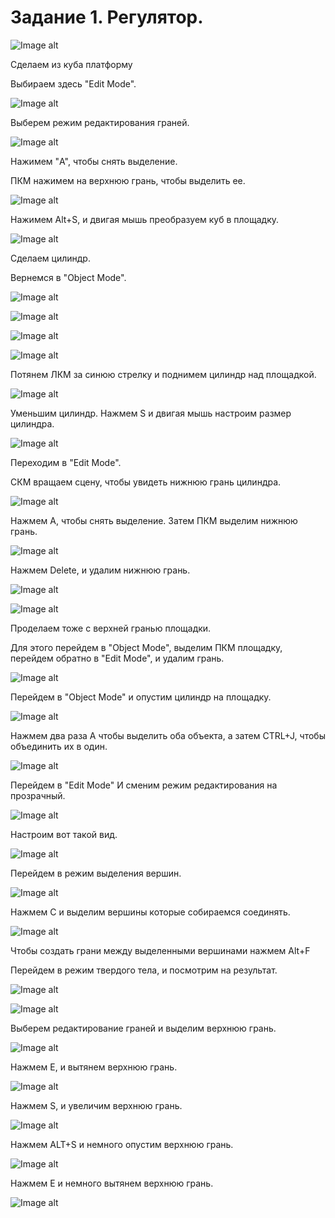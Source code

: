 # Задание 1. Регулятор.
![Image alt](https://github.com/vislouhi/Blender-Labs/raw/master/images/lesson1/image1.png)

Сделаем из куба платформу

Выбираем здесь "Edit Mode".

![Image alt](https://github.com/vislouhi/Blender-Labs/raw/master/images/lesson1/image42.png)

Выберем режим редактирования граней.

![Image alt](https://github.com/vislouhi/Blender-Labs/raw/master/images/lesson1/image41.png)

Нажимем "A", чтобы снять выделение.

ПКМ нажимем на верхнюю грань, чтобы выделить ее.


![Image alt](https://github.com/vislouhi/Blender-Labs/raw/master/images/lesson1/image44.png)

Нажимем Alt+S, и двигая мышь преобразуем куб в площадку.

![Image alt](https://github.com/vislouhi/Blender-Labs/raw/master/images/lesson1/image43.png)

Сделаем цилиндр.

Вернемся в "Object Mode".

![Image alt](https://github.com/vislouhi/Blender-Labs/raw/master/images/lesson1/image42.png)


![Image alt](https://github.com/vislouhi/Blender-Labs/raw/master/images/lesson1/image47.png)

![Image alt](https://github.com/vislouhi/Blender-Labs/raw/master/images/lesson1/image52.png)

![Image alt](https://github.com/vislouhi/Blender-Labs/raw/master/images/lesson1/image50.png)

Потянем ЛКМ за синюю стрелку и поднимем цилиндр над площадкой.

![Image alt](https://github.com/vislouhi/Blender-Labs/raw/master/images/lesson1/image57.png)

Уменьшим цилиндр. Нажмем S и двигая мышь настроим размер цилиндра.

![Image alt](https://github.com/vislouhi/Blender-Labs/raw/master/images/lesson1/image53.png)

Переходим в "Edit Mode".

СКМ вращаем сцену, чтобы увидеть нижнюю грань цилиндра.

![Image alt](https://github.com/vislouhi/Blender-Labs/raw/master/images/lesson1/image55.png)

Нажмем A, чтобы снять выделение. Затем ПКМ выделим нижнюю грань.

![Image alt](https://github.com/vislouhi/Blender-Labs/raw/master/images/lesson1/image58.png)

Нажмем Delete, и удалим нижнюю грань.

![Image alt](https://github.com/vislouhi/Blender-Labs/raw/master/images/lesson1/image60.png)

![Image alt](https://github.com/vislouhi/Blender-Labs/raw/master/images/lesson1/image62.png)

Проделаем тоже с верхней гранью площадки.

Для этого перейдем в "Object Mode", выделим ПКМ площадку, перейдем обратно в "Edit Mode", и удалим грань.

![Image alt](https://github.com/vislouhi/Blender-Labs/raw/master/images/lesson1/image64.png)

Перейдем в "Object Mode" и опустим цилиндр на площадку.

![Image alt](https://github.com/vislouhi/Blender-Labs/raw/master/images/lesson1/image66.png)

Нажмем два раза A чтобы выделить оба объекта, а затем CTRL+J, чтобы объединить их в один.

![Image alt](https://github.com/vislouhi/Blender-Labs/raw/master/images/lesson1/image67.png)

Перейдем в "Edit Mode" И сменим режим редактирования на прозрачный.

![Image alt](https://github.com/vislouhi/Blender-Labs/raw/master/images/lesson1/image68.png)

Настроим вот такой вид.

![Image alt](https://github.com/vislouhi/Blender-Labs/raw/master/images/lesson1/image69.png)

Перейдем в режим выделения вершин.

![Image alt](https://github.com/vislouhi/Blender-Labs/raw/master/images/lesson1/image27.png)

Нажмем C и выделим вершины которые собираемся соединять.

![Image alt](https://github.com/vislouhi/Blender-Labs/raw/master/images/lesson1/image29.png)

Чтобы создать грани между выделенными вершинами нажмем Alt+F

Перейдем в режим твердого тела, и посмотрим на результат.

![Image alt](https://github.com/vislouhi/Blender-Labs/raw/master/images/lesson1/image31.png)

![Image alt](https://github.com/vislouhi/Blender-Labs/raw/master/images/lesson1/image33.png)

Выберем редактирование граней и выделим верхнюю грань.

![Image alt](https://github.com/vislouhi/Blender-Labs/raw/master/images/lesson1/image34.png)

Нажмем E, и вытянем верхнюю грань.

![Image alt](https://github.com/vislouhi/Blender-Labs/raw/master/images/lesson1/image35.png)

Нажмем S, и увеличим верхнюю грань.

![Image alt](https://github.com/vislouhi/Blender-Labs/raw/master/images/lesson1/image36.png)

Нажмем ALT+S  и немного опустим верхнюю грань.

![Image alt](https://github.com/vislouhi/Blender-Labs/raw/master/images/lesson1/image37.png)

Нажмем E и немного вытянем верхнюю грань.

![Image alt](https://github.com/vislouhi/Blender-Labs/raw/master/images/lesson1/image38.png)
